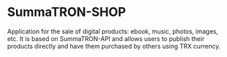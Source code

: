 # SummaTRON-SHOP
Application for the sale of digital products: ebook, music, photos, images, etc. It is based on SummaTRON-API and allows users to publish their products directly and have them purchased by others using TRX currency.
